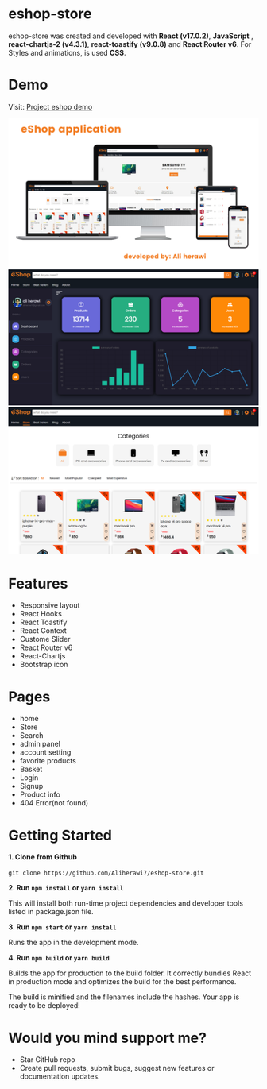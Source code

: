 ﻿# eshop-store
<!-- creator: Ali Herawi -->
<!-- github: https://github.com/Aliherawi7 -->
<!-- Email: Aliherawi7@gmail.com -->
<!-- Linked in : https://linkedin.com/in/ali-herawi -->

eshop-store was created and developed with **React (v17.0.2)**, **JavaScript** ,
**react-chartjs-2 (v4.3.1)**, **react-toastify (v9.0.8)** and **React Router v6**. For Styles and animations, is used **CSS**.

# Demo

Visit: [Project eshop demo](https://eshop-demo.netlify.app/)

![Figma eshop sketch](src/assets/eshop-demo-sketch-v2.1.png)
![Admin panel page](src/assets/admin-panel-UI.png)
![Store page](src/assets/store-ui.png)
# Features

* Responsive layout
* React Hooks
* React Toastify
* React Context
* Custome Slider
* React Router v6
* React-Chartjs
* Bootstrap icon


# Pages

* home
* Store
* Search
* admin panel
* account setting
* favorite products
* Basket
* Login
* Signup
* Product info
* 404 Error(not found)


# Getting Started

**1. Clone from Github**

`git clone https://github.com/Aliherawi7/eshop-store.git`

**2. Run `npm install` or `yarn install`**

This will install both run-time project dependencies and developer tools listed in package.json file.

**3. Run `npm start` or `yarn install`**

Runs the app in the development mode.

      
**4. Run `npm build` or `yarn build`**

Builds the app for production to the build folder. It correctly bundles React in production mode and optimizes the build for the best performance.

The build is minified and the filenames include the hashes. Your app is ready to be deployed!


# Would you mind support me?

* Star GitHub repo
* Create pull requests, submit bugs, suggest new features or documentation updates.


